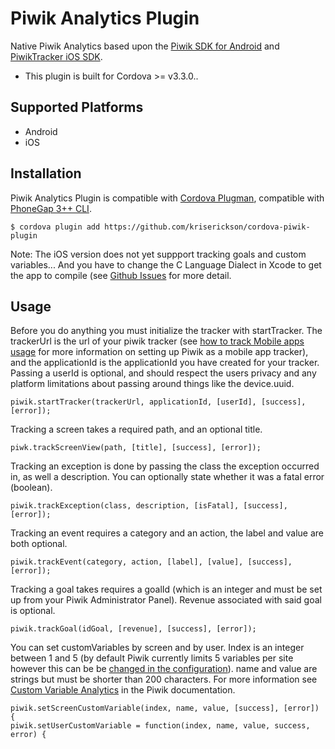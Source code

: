 # Piwik Analytics Plugin #

Native Piwik Analytics based upon the [Piwik SDK for Android](https://github.com/piwik/piwik-sdk-android) and 
[PiwikTracker iOS SDK](https://github.com/piwik/piwik-sdk-ios).

* This plugin is built for Cordova >= v3.3.0..

## Supported Platforms ##

* Android
* iOS

## Installation ##

 Piwik Analytics Plugin is compatible with [Cordova Plugman](https://github.com/apache/cordova-plugman), compatible with [PhoneGap 3++ CLI](http://docs.phonegap.com/en/edge/guide_cli_index.md.html#The%20Command-Line%20Interface).
 
```
$ cordova plugin add https://github.com/kriserickson/cordova-piwik-plugin
```

Note: The iOS version does not yet suppport tracking goals and custom variables...  And you have to change the C Language Dialect in Xcode to get the app to compile (see [Github Issues](https://github.com/kriserickson/cordova-piwik-plugin/issues/1#issuecomment-114652098) for more detail.


## Usage ##

Before you do anything you must initialize the tracker with startTracker.  The trackerUrl is the url of your piwik tracker (see [how to track Mobile apps usage](http://piwik.org/blog/2012/04/how-to-use-piwik-to-track-mobile-apps-activity-clicks-phones-errors-etc/) for more information
on setting up Piwik as a mobile app tracker), and the applicationId is the applicationId you have created for your tracker.  
Passing a userId is optional, and should respect the users privacy and any platform limitations about passing around things like the device.uuid.

```
piwik.startTracker(trackerUrl, applicationId, [userId], [success], [error]);
```

Tracking a screen takes a required path, and an optional title.

```
piwk.trackScreenView(path, [title], [success], [error]);
```

Tracking an exception is done by passing the class the exception occurred in, as well a description.  You can optionally state whether it was
a fatal error (boolean).

```
piwik.trackException(class, description, [isFatal], [success], [error]);
```

Tracking an event requires a category and an action, the label and value are both optional.  

```
piwik.trackEvent(category, action, [label], [value], [success], [error]);
```

Tracking a goal takes requires a goalId (which is an integer and must be set up from your Piwik Administrator Panel).  Revenue associated with said goal is optional.

```
piwik.trackGoal(idGoal, [revenue], [success], [error]);
```
	
You can set customVariables by screen and by user.  Index is an integer between 1 and 5 (by default Piwik currently limits 5 variables per site	however this can be 
be [changed in the configuration](http://piwik.org/faq/how-to/faq_17931/)).  name and value are strings but must be shorter than 200 characters.  For more information
see [Custom Variable Analytics](http://piwik.org/docs/custom-variables/) in the Piwik documentation.
	
```	
piwik.setScreenCustomVariable(index, name, value, [success], [error]) {
piwik.setUserCustomVariable = function(index, name, value, success, error) {
```
